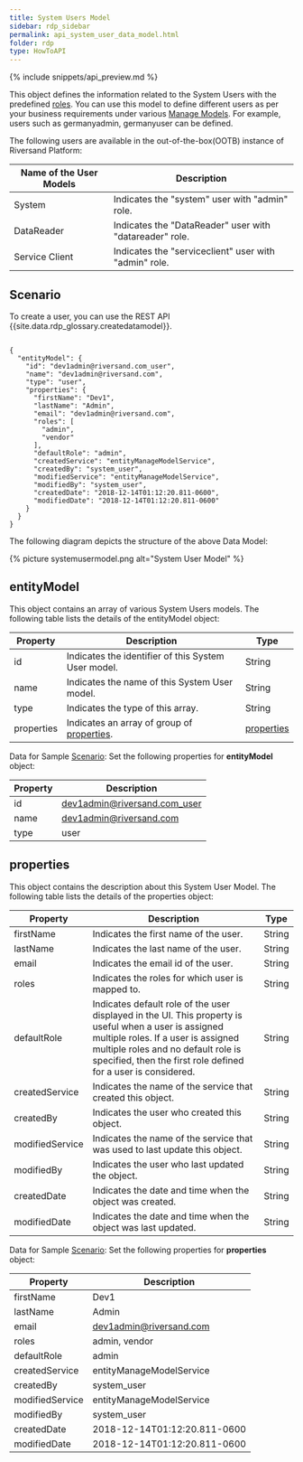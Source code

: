 ```yaml
---
title: System Users Model
sidebar: rdp_sidebar
permalink: api_system_user_data_model.html
folder: rdp
type: HowToAPI
---
```


{% include snippets/api_preview.md %}

This object defines the information related to the System Users with the predefined [roles](api_system_role_data_model.html). You can use this model to define different users as per your business requirements under various [Manage Models](api_manage_model.html). For example, users such as germanyadmin, germanyuser can be defined.

The following users are available in the out-of-the-box(OOTB) instance of Riversand Platform:

| Name of the User Models | Description | 
|-------------------|----------------------|
| System | Indicates the "system" user with "admin" role. |
| DataReader | Indicates the "DataReader" user with "datareader" role. |
| Service Client | Indicates the "serviceclient" user with "admin" role.

## Scenario 

To create a user, you can use the REST API {{site.data.rdp_glossary.createdatamodel}}. 

<pre><code>
{
  "entityModel": {
    "id": "dev1admin@riversand.com_user",
    "name": "dev1admin@riversand.com",
    "type": "user",
    "properties": {
      "firstName": "Dev1",
      "lastName": "Admin",
      "email": "dev1admin@riversand.com",
      "roles": [
        "admin",
        "vendor"
      ],
      "defaultRole": "admin",
      "createdService": "entityManageModelService",
      "createdBy": "system_user",
      "modifiedService": "entityManageModelService",
      "modifiedBy": "system_user",
      "createdDate": "2018-12-14T01:12:20.811-0600",
      "modifiedDate": "2018-12-14T01:12:20.811-0600"
    }
  }
}
</code></pre> 

The following diagram depicts the structure of the above Data Model:

{% picture systemusermodel.png alt="System User Model" %}

## entityModel

This object contains an array of various System Users models. The following table lists the details of the entityModel object:

| Property | Description | Type | 
|----------|-------------|------|
| id | Indicates the identifier of this System User model. | String |
| name | Indicates the name of this System User model. | String |
| type | Indicates the type of this array. | String |
| properties | Indicates an array of group of [properties](#properties). | [properties](#properties) |

Data for Sample [Scenario](#scenario): Set the following properties for **entityModel** object:

| Property | Description | 
|----------|-------------|
| id | dev1admin@riversand.com_user |
| name | dev1admin@riversand.com |
| type | user |

## properties

This object contains the description about this System User Model. The following table lists the details of the properties object:

| Property | Description | Type | 
|----------|-------------|-------|
| firstName | Indicates the first name of the user. | String |
| lastName | Indicates the last name of the user. | String |
| email | Indicates the email id of the user. | String |
| roles | Indicates the roles for which user is mapped to. | String |
| defaultRole | Indicates default role of the user displayed in the UI. This property is useful when a user is assigned multiple roles. If a user is assigned multiple roles and no default role is specified, then the first role defined for a user is considered. | String |
| createdService | Indicates the name of the service that created this object. | String |
| createdBy | Indicates the user who created this object. | String | 
| modifiedService | Indicates the name of the service that was used to last update this object. | String |
| modifiedBy | Indicates the user who last updated the object. | String |
| createdDate | Indicates the date and time when the object was created. | String |
| modifiedDate | Indicates the date and time when the object was last updated. | String |

Data for Sample [Scenario](#scenario): Set the following properties for **properties** object:

| Property | Description | 
|----------|-------------|
| firstName | Dev1 |
| lastName | Admin |
| email | dev1admin@riversand.com | 
| roles | admin, vendor |
| defaultRole | admin | 
| createdService | entityManageModelService |
| createdBy | system_user |
| modifiedService | entityManageModelService |
| modifiedBy | system_user |
| createdDate | 2018-12-14T01:12:20.811-0600 |
| modifiedDate | 2018-12-14T01:12:20.811-0600 |